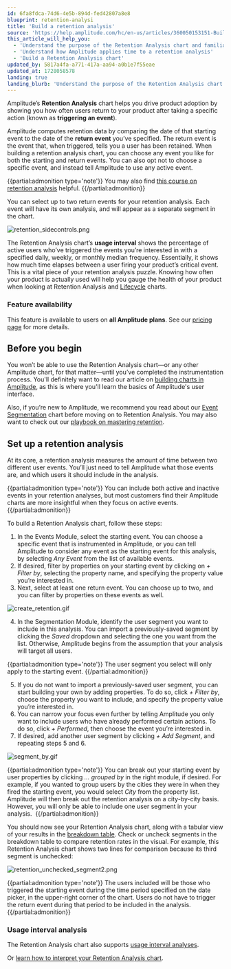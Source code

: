 ```yaml
---
id: 6fa8fdca-74d6-4e5b-894d-fed42807a8e8
blueprint: retention-analysi
title: 'Build a retention analysis'
source: 'https://help.amplitude.com/hc/en-us/articles/360050153151-Build-a-retention-analysis'
this_article_will_help_you:
  - 'Understand the purpose of the Retention Analysis chart and familiarize yourself with its interface'
  - 'Understand how Amplitude applies time to a retention analysis'
  - 'Build a Retention Analysis chart'
updated_by: 5817a4fa-a771-417a-aa94-a0b1e7f55eae
updated_at: 1728058578
landing: true
landing_blurb: 'Understand the purpose of the Retention Analysis chart and familiarize yourself with its interface'
---
```

Amplitude’s **Retention Analysis** chart helps you drive product adoption by showing you how often users return to your product after taking a specific action (known as **triggering an event**). 

Amplitude computes retention data by comparing the date of that starting event to the date of the **return event** you’ve specified. The return event is the event that, when triggered, tells you a user has been retained. When building a retention analysis chart, you can choose any event you like for both the starting and return events. You can also opt not to choose a specific event, and instead tell Amplitude to use any active event.

{{partial:admonition type='note'}}
You may also find [this course on retention analysis](https://academy.amplitude.com/drive-product-adoption-with-retention-analysis) helpful.
{{/partial:admonition}}

You can select up to two return events for your retention analysis. Each event will have its own analysis, and will appear as a separate segment in the chart.

![retention_sidecontrols.png](/docs/output/img/retention-analysis/retention-sidecontrols-png.png)

The Retention Analysis chart’s **usage interval** shows the percentage of active users who’ve triggered the events you’re interested in with a specified daily, weekly, or monthly median frequency. Essentially, it shows how much time elapses between a user firing your product’s critical event. This is a vital piece of your retention analysis puzzle. Knowing how often your product is actually used will help you gauge the health of your product when looking at Retention Analysis and [Lifecycle](/docs/analytics/charts/lifecycle/lifecycle-track-growth) charts.

### Feature availability

This feature is available to users on **all Amplitude plans**. See our [pricing page](https://amplitude.com/pricing) for more details.

## Before you begin

You won’t be able to use the Retention Analysis chart—or any other Amplitude chart, for that matter—until you’ve completed the instrumentation process. You'll definitely want to read our article on [building charts in Amplitude](/docs/analytics/charts/build-charts-add-events), as this is where you'll learn the basics of Amplitude's user interface. 

Also, if you’re new to Amplitude, we recommend you read about our [Event Segmentation](/docs/analytics/charts/event-segmentation/event-segmentation-build) chart before moving on to Retention Analysis. You may also want to check out our [playbook on mastering retention](https://amplitude.com/mastering-retention).

## Set up a retention analysis

At its core, a retention analysis measures the amount of time between two different user events. You’ll just need to tell Amplitude what those events are, and which users it should include in the analysis.

{{partial:admonition type='note'}}
You can include both active and inactive events in your retention analyses, but most customers find their Amplitude charts are more insightful when they focus on active events.
{{/partial:admonition}}

To build a Retention Analysis chart, follow these steps:

1. In the Events Module, select the starting event. You can choose a specific event that is instrumented in Amplitude, or you can tell Amplitude to consider any event as the starting event for this analysis, by selecting *Any Event* from the list of available events.
2. If desired, filter by properties on your starting event by clicking on *+ Filter by*, selecting the property name, and specifying the property value you’re interested in.
3. Next, select at least one return event. You can choose up to two, and you can filter by properties on these events as well.  
  
![create_retention.gif](/docs/output/img/retention-analysis/create-retention-gif.gif)

4. In the Segmentation Module, identify the user segment you want to include in this analysis. You can import a previously-saved segment by clicking the *Saved* dropdown and selecting the one you want from the list. Otherwise, Amplitude begins from the assumption that your analysis will target all users.  
  
{{partial:admonition type='note'}}
The user segment you select will only apply to the starting event.
{{/partial:admonition}}

5. If you do not want to import a previously-saved user segment, you can start building your own by adding properties. To do so, click *+ Filter by*, choose the property you want to include, and specify the property value you’re interested in.
6. You can narrow your focus even further by telling Amplitude you only want to include users who have already performed certain actions. To do so, click *+ Performed*, then choose the event you’re interested in.
7. If desired, add another user segment by clicking *+ Add Segment*, and repeating steps 5 and 6.  
  
![segment_by.gif](/docs/output/img/retention-analysis/segment-by-gif.gif)

{{partial:admonition type='note'}}
 You can break out your starting event by user properties by clicking *… grouped by* in the right module, if desired. For example, if you wanted to group users by the cities they were in when they fired the starting event, you would select *City* from the property list. Amplitude will then break out the retention analysis on a city-by-city basis. However, you will only be able to include one user segment in your analysis. 
{{/partial:admonition}}

You should now see your Retention Analysis chart, along with a tabular view of your results in the [breakdown table](/docs/analytics/charts/review-chart-data). Check or uncheck segments in the breakdown table to compare retention rates in the visual. For example, this Retention Analysis chart shows two lines for comparison because its third segment is unchecked: 

![retention_unchecked_segment2.png](/docs/output/img/retention-analysis/retention-unchecked-segment2-png.png)

{{partial:admonition type='note'}}
The users included will be those who triggered the starting event during the time period specified on the date picker, in the upper-right corner of the chart. Users do not have to trigger the return event during that period to be included in the analysis.
{{/partial:admonition}}

### Usage interval analysis

The Retention Analysis chart also supports [usage interval analyses](/docs/analytics/charts/retention-analysis/retention-analysis-usage-interval).

Or [learn how to interpret your Retention Analysis chart](/docs/analytics/charts/retention-analysis/retention-analysis-interpret).